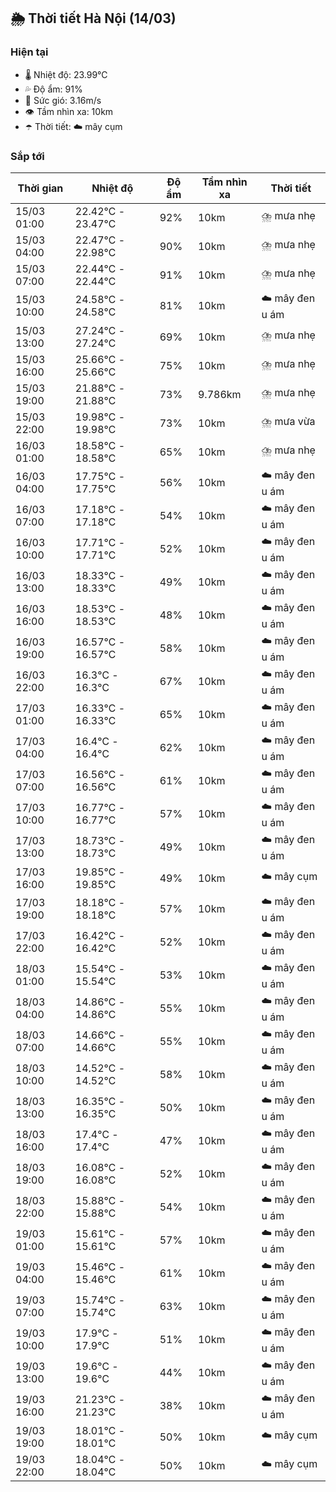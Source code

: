 ## 🌦️ Thời tiết Hà Nội (14/03)

### Hiện tại

- 🌡️ Nhiệt độ: 23.99℃
- 💦 Độ ẩm: 91%
- 💨 Sức gió: 3.16m/s
- 👁️ Tầm nhìn xa: 10km
- ☂️ Thời tiết: ☁️ mây cụm

### Sắp tới

| Thời gian | Nhiệt độ | Độ ẩm | Tầm nhìn xa | Thời tiết |
| --- | --- | --- | --- | --- |
| 15/03 01:00 | 22.42℃ - 23.47℃ | 92% | 10km | ⛈️ mưa nhẹ |
| 15/03 04:00 | 22.47℃ - 22.98℃ | 90% | 10km | ⛈️ mưa nhẹ |
| 15/03 07:00 | 22.44℃ - 22.44℃ | 91% | 10km | ⛈️ mưa nhẹ |
| 15/03 10:00 | 24.58℃ - 24.58℃ | 81% | 10km | ☁️ mây đen u ám |
| 15/03 13:00 | 27.24℃ - 27.24℃ | 69% | 10km | ⛈️ mưa nhẹ |
| 15/03 16:00 | 25.66℃ - 25.66℃ | 75% | 10km | ⛈️ mưa nhẹ |
| 15/03 19:00 | 21.88℃ - 21.88℃ | 73% | 9.786km | ⛈️ mưa nhẹ |
| 15/03 22:00 | 19.98℃ - 19.98℃ | 73% | 10km | ⛈️ mưa vừa |
| 16/03 01:00 | 18.58℃ - 18.58℃ | 65% | 10km | ⛈️ mưa nhẹ |
| 16/03 04:00 | 17.75℃ - 17.75℃ | 56% | 10km | ☁️ mây đen u ám |
| 16/03 07:00 | 17.18℃ - 17.18℃ | 54% | 10km | ☁️ mây đen u ám |
| 16/03 10:00 | 17.71℃ - 17.71℃ | 52% | 10km | ☁️ mây đen u ám |
| 16/03 13:00 | 18.33℃ - 18.33℃ | 49% | 10km | ☁️ mây đen u ám |
| 16/03 16:00 | 18.53℃ - 18.53℃ | 48% | 10km | ☁️ mây đen u ám |
| 16/03 19:00 | 16.57℃ - 16.57℃ | 58% | 10km | ☁️ mây đen u ám |
| 16/03 22:00 | 16.3℃ - 16.3℃ | 67% | 10km | ☁️ mây đen u ám |
| 17/03 01:00 | 16.33℃ - 16.33℃ | 65% | 10km | ☁️ mây đen u ám |
| 17/03 04:00 | 16.4℃ - 16.4℃ | 62% | 10km | ☁️ mây đen u ám |
| 17/03 07:00 | 16.56℃ - 16.56℃ | 61% | 10km | ☁️ mây đen u ám |
| 17/03 10:00 | 16.77℃ - 16.77℃ | 57% | 10km | ☁️ mây đen u ám |
| 17/03 13:00 | 18.73℃ - 18.73℃ | 49% | 10km | ☁️ mây đen u ám |
| 17/03 16:00 | 19.85℃ - 19.85℃ | 49% | 10km | ☁️ mây cụm |
| 17/03 19:00 | 18.18℃ - 18.18℃ | 57% | 10km | ☁️ mây đen u ám |
| 17/03 22:00 | 16.42℃ - 16.42℃ | 52% | 10km | ☁️ mây đen u ám |
| 18/03 01:00 | 15.54℃ - 15.54℃ | 53% | 10km | ☁️ mây đen u ám |
| 18/03 04:00 | 14.86℃ - 14.86℃ | 55% | 10km | ☁️ mây đen u ám |
| 18/03 07:00 | 14.66℃ - 14.66℃ | 55% | 10km | ☁️ mây đen u ám |
| 18/03 10:00 | 14.52℃ - 14.52℃ | 58% | 10km | ☁️ mây đen u ám |
| 18/03 13:00 | 16.35℃ - 16.35℃ | 50% | 10km | ☁️ mây đen u ám |
| 18/03 16:00 | 17.4℃ - 17.4℃ | 47% | 10km | ☁️ mây đen u ám |
| 18/03 19:00 | 16.08℃ - 16.08℃ | 52% | 10km | ☁️ mây đen u ám |
| 18/03 22:00 | 15.88℃ - 15.88℃ | 54% | 10km | ☁️ mây đen u ám |
| 19/03 01:00 | 15.61℃ - 15.61℃ | 57% | 10km | ☁️ mây đen u ám |
| 19/03 04:00 | 15.46℃ - 15.46℃ | 61% | 10km | ☁️ mây đen u ám |
| 19/03 07:00 | 15.74℃ - 15.74℃ | 63% | 10km | ☁️ mây đen u ám |
| 19/03 10:00 | 17.9℃ - 17.9℃ | 51% | 10km | ☁️ mây đen u ám |
| 19/03 13:00 | 19.6℃ - 19.6℃ | 44% | 10km | ☁️ mây đen u ám |
| 19/03 16:00 | 21.23℃ - 21.23℃ | 38% | 10km | ☁️ mây đen u ám |
| 19/03 19:00 | 18.01℃ - 18.01℃ | 50% | 10km | ☁️ mây cụm |
| 19/03 22:00 | 18.04℃ - 18.04℃ | 50% | 10km | ☁️ mây cụm |
